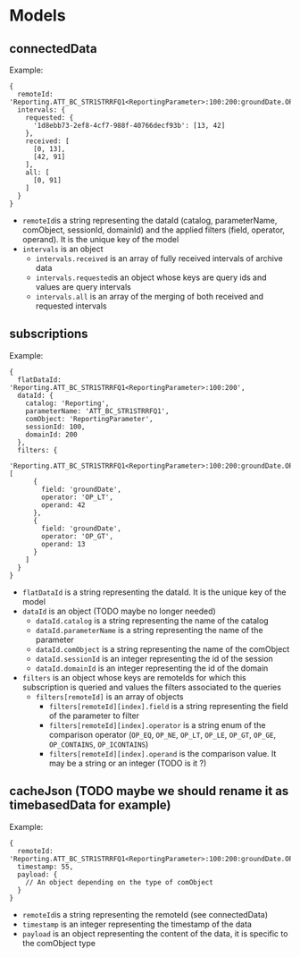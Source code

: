 # Models

## connectedData

Example:
```
{
  remoteId: 'Reporting.ATT_BC_STR1STRRFQ1<ReportingParameter>:100:200:groundDate.OP_LT.42,groundDate.OP_GT.13',
  intervals: {
    requested: {
      '1d8ebb73-2ef8-4cf7-988f-40766decf93b': [13, 42]
    },
    received: [
      [0, 13],
      [42, 91]
    ],
    all: [
      [0, 91]
    ]
  }
}
```

* ``remoteId``is a string representing the dataId (catalog, parameterName, comObject, sessionId, domainId) and the applied filters (field, operator, operand). It is the unique key of the model
* ``intervals`` is an object
  - ``intervals.received`` is an array of fully received intervals of archive data
  - ``intervals.requested``is an object whose keys are query ids and values are query intervals
  - ``intervals.all`` is an array of the merging of both received and requested intervals

## subscriptions

Example:
```
{
  flatDataId: 'Reporting.ATT_BC_STR1STRRFQ1<ReportingParameter>:100:200',
  dataId: {
    catalog: 'Reporting',
    parameterName: 'ATT_BC_STR1STRRFQ1',
    comObject: 'ReportingParameter',
    sessionId: 100,
    domainId: 200
  },
  filters: {
    'Reporting.ATT_BC_STR1STRRFQ1<ReportingParameter>:100:200:groundDate.OP_LT.42,groundDate.OP_GT.13': [
      {
        field: 'groundDate',
        operator: 'OP_LT',
        operand: 42
      },
      {
        field: 'groundDate',
        operator: 'OP_GT',
        operand: 13
      }
    ]
  }
}
```

* ``flatDataId`` is a string representing the dataId. It is the unique key of the model
* ``dataId`` is an object (TODO maybe no longer needed)
  - ``dataId.catalog`` is a string representing the name of the catalog
  - ``dataId.parameterName`` is a string representing the name of the parameter
  - ``dataId.comObject`` is a string representing the name of the comObject
  - ``dataId.sessionId`` is an integer representing the id of the session
  - ``dataId.domainId`` is an integer representing the id of the domain
* ``filters`` is an object whose keys are remoteIds for which this subscription is queried and values the filters associated to the queries
  - ``filters[remoteId]`` is an array of objects
    * ``filters[remoteId][index].field`` is a string representing the field of the parameter to filter
    * ``filters[remoteId][index].operator`` is a string enum of the comparison operator (``OP_EQ``, ``OP_NE``, ``OP_LT``, ``OP_LE``, ``OP_GT``, ``OP_GE``, ``OP_CONTAINS``, ``OP_ICONTAINS``)
    * ``filters[remoteId][index].operand`` is the comparison value. It may be a string or an integer (TODO is it ?)



## cacheJson (TODO maybe we should rename it as timebasedData for example)

Example:
```
{
  remoteId: 'Reporting.ATT_BC_STR1STRRFQ1<ReportingParameter>:100:200:groundDate.OP_LT.42,groundDate.OP_GT.13',
  timestamp: 55,
  payload: {
    // An object depending on the type of comObject
  }
}
```

* ``remoteId``is a string representing the remoteId (see connectedData)
* ``timestamp`` is an integer representing the timestamp of the data
* ``payload`` is an object representing the content of the data, it is specific to the comObject type
